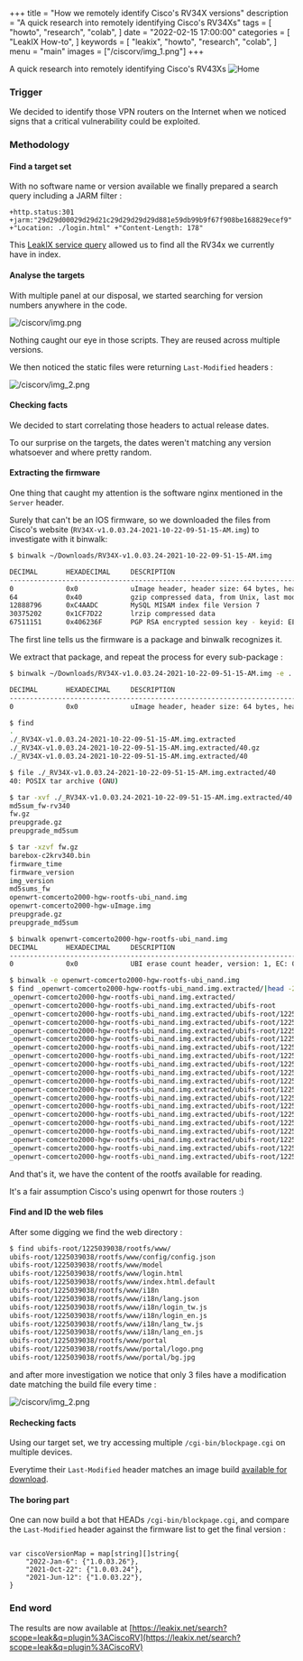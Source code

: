 +++
title = "How we remotely identify Cisco's RV34X versions"
description = "A quick research into remotely identifying Cisco's RV34Xs"
tags = [
"howto",
"research",
"colab",
]
date = "2022-02-15 17:00:00"
categories = [
"LeakIX How-to",
]
keywords = [
"leakix",
"howto",
"research",
"colab",
]
menu = "main"
images = ["/ciscorv/img_1.png"]
+++

A quick research into remotely identifying Cisco's RV43Xs
![Home](/ciscorv/img_1.png)
<!--more-->

### Trigger

We decided to identify those VPN routers on the Internet when we noticed signs that a critical vulnerability could be exploited.

### Methodology


#### Find a target set

With no software name or version available we finally prepared a search query
including a JARM filter :


```
+http.status:301 +jarm:"29d29d00029d29d21c29d29d29d29d881e59db99b9f67f908be168829ecef9" +"Location: ./login.html" +"Content-Length: 178"
```

This [LeakIX service query](https://leakix.net/search?scope=service&q=%2Bhttp.status%3A301+%2Bjarm%3A%2229d29d00029d29d21c29d29d29d29d881e59db99b9f67f908be168829ecef9%22+%2B%22Location%3A+.%2Flogin.html%22+%2B%22Content-Length%3A+178%22) allowed us to find all the RV34x we currently have in index.

#### Analyse the targets

With multiple panel at our disposal, we started searching for version numbers anywhere in the code.

![/ciscorv/img.png](/ciscorv/img.png)

Nothing caught our eye in those scripts. They are reused across multiple versions.

We then noticed the static files were returning `Last-Modified` headers :

![/ciscorv/img_2.png](/ciscorv/img_2.png)


#### Checking facts

We decided to start correlating those headers to actual release dates.

To our surprise on the targets, the dates weren't matching any version whatsoever and where pretty random.

#### Extracting the firmware

One thing that caught my attention is the software nginx mentioned in the `Server` header.

Surely that can't be an IOS firmware, so we downloaded the files from Cisco's
website (`RV34X-v1.0.03.24-2021-10-22-09-51-15-AM.img`) to investigate with it binwalk: 

```bash
$ binwalk ~/Downloads/RV34X-v1.0.03.24-2021-10-22-09-51-15-AM.img 

DECIMAL       HEXADECIMAL     DESCRIPTION
--------------------------------------------------------------------------------
0             0x0             uImage header, header size: 64 bytes, header CRC: 0x3856B86F, created: 2021-10-22 04:21:20, image size: 74890751 bytes, Data Address: 0x0, Entry Point: 0x0, data CRC: 0x90B59708, OS: Linux, CPU: ARM, image type: Firmware Image, compression type: gzip, image name: "RV340 Firmware Package"
64            0x40            gzip compressed data, from Unix, last modified: 2021-10-22 04:21:18
12888796      0xC4AADC        MySQL MISAM index file Version 7
30375202      0x1CF7D22       lrzip compressed data
67511151      0x406236F       PGP RSA encrypted session key - keyid: EE5BA5A 5CC79EFE RSA Encrypt-Only 3072b
```

The first line tells us the firmware is a package and binwalk recognizes it.

We extract that package, and repeat the process for every sub-package :

```bash 
$ binwalk ~/Downloads/RV34X-v1.0.03.24-2021-10-22-09-51-15-AM.img -e .

DECIMAL       HEXADECIMAL     DESCRIPTION
--------------------------------------------------------------------------------
0             0x0             uImage header, header size: 64 bytes, header CRC: 0x3856B86F, created: 2021-10-22 04:21:20, image size: 74890751 bytes, Data Address: 0x0, Entry Point: 0x0, data CRC: 0x90B59708, OS: Linux, CPU: ARM, image type: Firmware Image, compression type: gzip, image name: "RV340 Firmware Package"

$ find
.
./_RV34X-v1.0.03.24-2021-10-22-09-51-15-AM.img.extracted
./_RV34X-v1.0.03.24-2021-10-22-09-51-15-AM.img.extracted/40.gz
./_RV34X-v1.0.03.24-2021-10-22-09-51-15-AM.img.extracted/40

$ file ./_RV34X-v1.0.03.24-2021-10-22-09-51-15-AM.img.extracted/40
40: POSIX tar archive (GNU)

$ tar -xvf ./_RV34X-v1.0.03.24-2021-10-22-09-51-15-AM.img.extracted/40
md5sum_fw-rv340
fw.gz
preupgrade.gz
preupgrade_md5sum

$ tar -xzvf fw.gz
barebox-c2krv340.bin
firmware_time
firmware_version
img_version
md5sums_fw
openwrt-comcerto2000-hgw-rootfs-ubi_nand.img
openwrt-comcerto2000-hgw-uImage.img
preupgrade.gz
preupgrade_md5sum

$ binwalk openwrt-comcerto2000-hgw-rootfs-ubi_nand.img
DECIMAL       HEXADECIMAL     DESCRIPTION
--------------------------------------------------------------------------------
0             0x0             UBI erase count header, version: 1, EC: 0x0, VID header offset: 0x800, data offset: 0x1000

$ binwalk -e openwrt-comcerto2000-hgw-rootfs-ubi_nand.img
$ find _openwrt-comcerto2000-hgw-rootfs-ubi_nand.img.extracted/|head -20
_openwrt-comcerto2000-hgw-rootfs-ubi_nand.img.extracted/
_openwrt-comcerto2000-hgw-rootfs-ubi_nand.img.extracted/ubifs-root
_openwrt-comcerto2000-hgw-rootfs-ubi_nand.img.extracted/ubifs-root/1225039038
_openwrt-comcerto2000-hgw-rootfs-ubi_nand.img.extracted/ubifs-root/1225039038/rootfs
_openwrt-comcerto2000-hgw-rootfs-ubi_nand.img.extracted/ubifs-root/1225039038/rootfs/sbin
_openwrt-comcerto2000-hgw-rootfs-ubi_nand.img.extracted/ubifs-root/1225039038/rootfs/sbin/mke2fs
_openwrt-comcerto2000-hgw-rootfs-ubi_nand.img.extracted/ubifs-root/1225039038/rootfs/sbin/jffs2mark
_openwrt-comcerto2000-hgw-rootfs-ubi_nand.img.extracted/ubifs-root/1225039038/rootfs/sbin/power_up.sh
_openwrt-comcerto2000-hgw-rootfs-ubi_nand.img.extracted/ubifs-root/1225039038/rootfs/sbin/udhcpc
_openwrt-comcerto2000-hgw-rootfs-ubi_nand.img.extracted/ubifs-root/1225039038/rootfs/sbin/power_down.sh
_openwrt-comcerto2000-hgw-rootfs-ubi_nand.img.extracted/ubifs-root/1225039038/rootfs/sbin/hotplug2
_openwrt-comcerto2000-hgw-rootfs-ubi_nand.img.extracted/ubifs-root/1225039038/rootfs/sbin/snapshot
_openwrt-comcerto2000-hgw-rootfs-ubi_nand.img.extracted/ubifs-root/1225039038/rootfs/sbin/firstboot
_openwrt-comcerto2000-hgw-rootfs-ubi_nand.img.extracted/ubifs-root/1225039038/rootfs/sbin/cyclesoak
_openwrt-comcerto2000-hgw-rootfs-ubi_nand.img.extracted/ubifs-root/1225039038/rootfs/sbin/fdisk
_openwrt-comcerto2000-hgw-rootfs-ubi_nand.img.extracted/ubifs-root/1225039038/rootfs/sbin/wan-port-workaround
_openwrt-comcerto2000-hgw-rootfs-ubi_nand.img.extracted/ubifs-root/1225039038/rootfs/sbin/mdev
_openwrt-comcerto2000-hgw-rootfs-ubi_nand.img.extracted/ubifs-root/1225039038/rootfs/sbin/validate_data
_openwrt-comcerto2000-hgw-rootfs-ubi_nand.img.extracted/ubifs-root/1225039038/rootfs/sbin/mkfs.ext2
_openwrt-comcerto2000-hgw-rootfs-ubi_nand.img.extracted/ubifs-root/1225039038/rootfs/sbin/hwclock

```

And that's it, we have the content of the rootfs available for reading.

It's a fair assumption Cisco's using openwrt for those routers :)

#### Find and ID the web files

After some digging we find the web directory :

```sh
$ find ubifs-root/1225039038/rootfs/www/
ubifs-root/1225039038/rootfs/www/config/config.json
ubifs-root/1225039038/rootfs/www/model
ubifs-root/1225039038/rootfs/www/login.html
ubifs-root/1225039038/rootfs/www/index.html.default
ubifs-root/1225039038/rootfs/www/i18n
ubifs-root/1225039038/rootfs/www/i18n/lang.json
ubifs-root/1225039038/rootfs/www/i18n/login_tw.js
ubifs-root/1225039038/rootfs/www/i18n/login_en.js
ubifs-root/1225039038/rootfs/www/i18n/lang_tw.js
ubifs-root/1225039038/rootfs/www/i18n/lang_en.js
ubifs-root/1225039038/rootfs/www/portal
ubifs-root/1225039038/rootfs/www/portal/logo.png
ubifs-root/1225039038/rootfs/www/portal/bg.jpg
```

and after more investigation we notice that only 3 files have a modification
date matching the build file every time :

![/ciscorv/img_2.png](/ciscorv/img_3.png)


#### Rechecking facts

Using our target set, we try accessing multiple `/cgi-bin/blockpage.cgi` on multiple devices.

Everytime their `Last-Modified` header matches an image build [available for download](https://software.cisco.com/download/home/286287791/type/282465789/release/1.0.03.26).

#### The boring part

One can now build a bot that HEADs `/cgi-bin/blockpage.cgi`, and compare the `Last-Modified` header against the firmware list to get the final version :

```golang

var ciscoVersionMap = map[string][]string{
    "2022-Jan-6": {"1.0.03.26"},
    "2021-Oct-22": {"1.0.03.24"},
    "2021-Jun-12": {"1.0.03.22"},
}
```

### End word

The results are now available at [https://leakix.net/search?scope=leak&q=plugin%3ACiscoRV](https://leakix.net/search?scope=leak&q=plugin%3ACiscoRV)

[leakix]: <https://leakix.net/>
